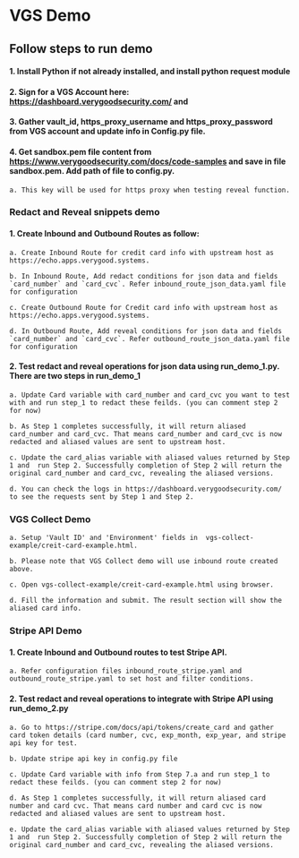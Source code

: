 # VGS Demo

## Follow steps to run demo

#### 1. Install Python if not already installed, and install python request module

#### 2. Sign for a VGS Account here: https://dashboard.verygoodsecurity.com/ and 

#### 3. Gather vault_id, https_proxy_username and https_proxy_password from VGS account and update info in Config.py file.

#### 4. Get sandbox.pem file content from https://www.verygoodsecurity.com/docs/code-samples and save in file sandbox.pem. Add path of file to config.py.

    a. This key will be used for https proxy when testing reveal function.

### Redact and Reveal snippets demo

#### 1. Create Inbound and Outbound Routes as follow:
   
    a. Create Inbound Route for credit card info with upstream host as https://echo.apps.verygood.systems. 

    b. In Inbound Route, Add redact conditions for json data and fields `card_number` and `card_cvc`. Refer inbound_route_json_data.yaml file for configuration
   
    c. Create Outbound Route for Credit card info with upstream host as https://echo.apps.verygood.systems. 
   
    d. In Outbound Route, Add reveal conditions for json data and fields `card_number` and `card_cvc`. Refer outbound_route_json_data.yaml file for configuration
   
#### 2. Test redact and reveal operations for json data using run_demo_1.py. There are two steps in run_demo_1

    a. Update Card variable with card_number and card_cvc you want to test with and run step_1 to redact these feilds. (you can comment step 2 for now)
   
    b. As Step 1 completes successfully, it will return aliased card_number and card_cvc. That means card_number and card_cvc is now redacted and aliased values are sent to upstream host. 
   
    c. Update the card_alias variable with aliased values returned by Step 1 and  run Step 2. Successfully completion of Step 2 will return the original card_number and card_cvc, revealing the aliased versions.
   
    d. You can check the logs in https://dashboard.verygoodsecurity.com/ to see the requests sent by Step 1 and Step 2.
   
### VGS Collect Demo 
    
    a. Setup 'Vault ID' and 'Environment' fields in  vgs-collect-example/creit-card-example.html.
    
    b. Please note that VGS Collect demo will use inbound route created above.
    
    c. Open vgs-collect-example/creit-card-example.html using browser.
    
    d. Fill the information and submit. The result section will show the aliased card info.

### Stripe API Demo

#### 1. Create Inbound and Outbound routes to test Stripe API. 

    a. Refer configuration files inbound_route_stripe.yaml and outbound_route_stripe.yaml to set host and filter conditions.
    
#### 2. Test redact and reveal operations to integrate with Stripe API using run_demo_2.py
    
    a. Go to https://stripe.com/docs/api/tokens/create_card and gather card token details (card number, cvc, exp_month, exp_year, and stripe api key for test.
    
    b. Update stripe api key in config.py file
    
    c. Update Card variable with info from Step 7.a and run step_1 to redact these feilds. (you can comment step 2 for now)
    
    d. As Step 1 completes successfully, it will return aliased card number and card cvc. That means card number and card cvc is now redacted and aliased values are sent to upstream host. 
    
    e. Update the card_alias variable with aliased values returned by Step 1 and  run Step 2. Successfully completion of Step 2 will return the original card_number and card_cvc, revealing the aliased versions.

